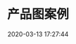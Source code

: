 ---
title: 产品图案例
date: 2020-03-13 17:27:44
cover: https://imgur.lzmun.com/picgo/20200315162309.jpg_/fw/600
style: photos
layout: album
permalink: product-pattern-example
photos:
- https://imgur.lzmun.com/picgo/20200315162309.jpg_/fw/1280
- https://imgur.lzmun.com/picgo/20200315162223.jpg_/fw/1280
- https://imgur.lzmun.com/picgo/20200315162224.jpg_/fw/1280
- https://imgur.lzmun.com/picgo/20200315162222.jpg_/fw/1280
- https://imgur.lzmun.com/picgo/20200315163047.jpg_/fw/1280
- https://imgur.lzmun.com/picgo/20200315162843.jpg_/fw/1280
- https://imgur.lzmun.com/picgo/20200315183027.jpg_/fw/1280
---